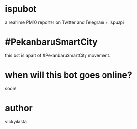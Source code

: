 # ispubot
a realtime PM10 reporter on Twitter and Telegram + ispuapi

# #PekanbaruSmartCity
this bot is apart of #PekanbaruSmartCity movement. 

# when will this bot goes online?
soon! 

# author 
vickydasta

